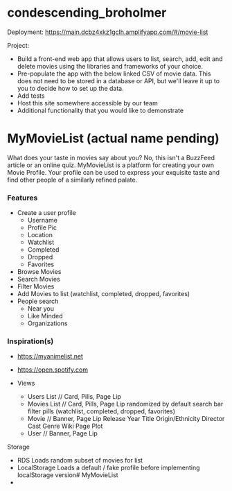 # condescending_broholmer

Deployment:
https://main.dcbz4xkz1gclh.amplifyapp.com/#/movie-list

Project:
* Build a front-end web app that allows users to list, search, add, edit and delete movies using the libraries and frameworks of your choice.
* Pre-populate the app with the below linked CSV of movie data. This does not need to be stored in a database or API, but we'll leave it up to you to decide how to set up the data.
* Add tests
* Host this site somewhere accessible by our team
* Additional functionality that you would like to demonstrate

# MyMovieList (actual name pending)

What does your taste in movies say about you? No, this isn't a BuzzFeed article or an online quiz. 
MyMovieList is a platform for creating your own Movie Profile. Your profile can be used to express your exquisite taste
and find other people of a similarly refined palate.

### Features
- Create a user profile
    - Username
    - Profile Pic
    - Location
    - Watchlist
    - Completed
    - Dropped
    - Favorites
- Browse Movies
- Search Movies
- Filter Movies
- Add Movies to list (watchlist, completed, dropped, favorites)
- People search
    - Near you
    - Like Minded
    - Organizations

### Inspiration(s)
- https://myanimelist.net
- https://open.spotify.com

- Views
    - Users List // Card, Pills, Page Lip
    - Movies List // Card, Pills, Page Lip
        randomized by default
        search bar
        filter pills (watchlist, completed, dropped, favorites)
    - Movie // Banner, Page Lip
        Release Year
        Title
        Origin/Ethnicity
        Director
        Cast
        Genre
        Wiki Page
        Plot
    - User // Banner, Page Lip

Storage
- RDS
    Loads random subset of movies for list
 - LocalStorage
    Loads a default / fake profile before implementing localStorage version# MyMovieList
-
